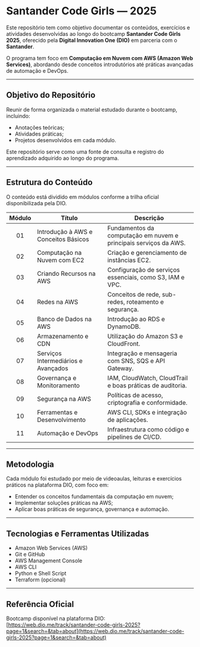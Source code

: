 
# Santander Code Girls — 2025

Este repositório tem como objetivo documentar os conteúdos, exercícios e atividades desenvolvidas ao longo do bootcamp **Santander Code Girls 2025**, oferecido pela **Digital Innovation One (DIO)** em parceria com o **Santander**.

O programa tem foco em **Computação em Nuvem com AWS (Amazon Web Services)**, abordando desde conceitos introdutórios até práticas avançadas de automação e DevOps.

---

## Objetivo do Repositório

Reunir de forma organizada o material estudado durante o bootcamp, incluindo:
- Anotações teóricas;
- Atividades práticas;
- Projetos desenvolvidos em cada módulo.

Este repositório serve como uma fonte de consulta e registro do aprendizado adquirido ao longo do programa.

---

## Estrutura do Conteúdo

O conteúdo está dividido em módulos conforme a trilha oficial disponibilizada pela DIO.

| Módulo | Título | Descrição |
|:------:|---------|-----------|
| 01 | Introdução à AWS e Conceitos Básicos | Fundamentos da computação em nuvem e principais serviços da AWS. |
| 02 | Computação na Nuvem com EC2 | Criação e gerenciamento de instâncias EC2. |
| 03 | Criando Recursos na AWS | Configuração de serviços essenciais, como S3, IAM e VPC. |
| 04 | Redes na AWS | Conceitos de rede, sub-redes, roteamento e segurança. |
| 05 | Banco de Dados na AWS | Introdução ao RDS e DynamoDB. |
| 06 | Armazenamento e CDN | Utilização do Amazon S3 e CloudFront. |
| 07 | Serviços Intermediários e Avançados | Integração e mensageria com SNS, SQS e API Gateway. |
| 08 | Governança e Monitoramento | IAM, CloudWatch, CloudTrail e boas práticas de auditoria. |
| 09 | Segurança na AWS | Políticas de acesso, criptografia e conformidade. |
| 10 | Ferramentas e Desenvolvimento | AWS CLI, SDKs e integração de aplicações. |
| 11 | Automação e DevOps | Infraestrutura como código e pipelines de CI/CD. |

---

## Metodologia

Cada módulo foi estudado por meio de videoaulas, leituras e exercícios práticos na plataforma DIO, com foco em:
- Entender os conceitos fundamentais da computação em nuvem;
- Implementar soluções práticas na AWS;
- Aplicar boas práticas de segurança, governança e automação.

---

## Tecnologias e Ferramentas Utilizadas

- Amazon Web Services (AWS)  
- Git e GitHub  
- AWS Management Console  
- AWS CLI  
- Python e Shell Script  
- Terraform (opcional)

---

## Referência Oficial

Bootcamp disponível na plataforma DIO:  
[https://web.dio.me/track/santander-code-girls-2025?page=1&search=&tab=about](https://web.dio.me/track/santander-code-girls-2025?page=1&search=&tab=about)
